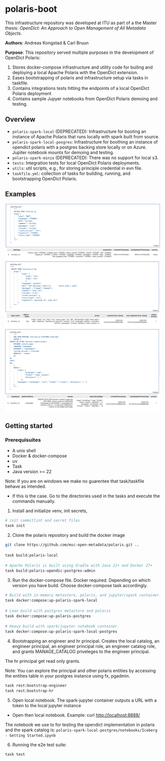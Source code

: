 # polaris-boot

This infrastructure repository was developed at ITU as part of a the Master thesis: _OpenDict: An Approach to Open Management of All Metadata Objects_.

**Authors**: Andreas Kongstad & Carl Bruun

**Purpose**: This repository served multiple purposes in the development of OpenDict Polaris:

1. Stores docker-compose infrastructure and utility code for builing and deploying a local Apache Polaris with the OpenDict extension.
2. Eases bootstrapping of polaris and infrastructure setup via tasks in taskfile.  
3. Contains integrations tests hitting the endpoints of a local OpenDict Polaris deployment
4. Contains sample Jupyer notebooks from OpenDict Polaris demoing and testing.

## Overview

- `polaris-spark-local` (DEPRECATED): Infrastructure for booting an instance of Apache Polaris that runs locally with spark built from source.
- `polaris-spark-local-posgres`: Infrastructure for boothing an instance of opendict polaris with a postgres backing store locally or on Azure. Jupiter notebook mounts for demoing and testing.
- `polaris-spark-minio` (DEPRECATED): There was no support for local s3.
- `tests`: Integration tests for local OpenDict Polaris deployments.
- `utils`: util scripts, e.g., for storing principle credential in evn file.
- `taskfile.yml`: collection of tasks for building, running, and bootstrapping OpenDict Polaris.

## Examples

![alt text](<assets/Screenshot 2025-06-02 at 03.31.13.png>)
![alt text](<assets/Screenshot 2025-06-02 at 03.31.49.png>)
![alt text](<assets/Screenshot 2025-06-02 at 03.33.47.png>)

## Getting started

### Prerequisuites

- A unix shell
- Docker & docker-compose
- uv
- Task
- Java version >= 22

Note: If you are on windows we make no guarentee that task/taskfile behave as intended.

- If this is the case. Go to the directories used in the tasks and execute the commands manually.

1. Install and initialize venv, init secrets,

```bash
# init commitlint and secret files
task init
```

2. Clone the polaris repository and build the docker image

```bash
git clone https://github.com/msc-open-metadata/polaris.git ..

task build:polaris-local

# Apache Polaris is built using Gradle with Java 21+ and Docker 27+
task build:polaris-opendic-postgres-admin
```

3. Run the docker-compose file. Docker required. Depending on which version you have build. Choose docker-compose task accordingly.

```bash
# Build with in-memory metastore, polaris, and jupyter/spack container.
task docker:compose:up-polaris-spark-local

# Lean build with postgres metastore and polaris
task docker:compose:up-polaris-postgres

# Heavy build with spark/jupyter notebook container.
task docker:compose:up-polaris-spark-local-postgres
```

4. Bootstrapping an engineer and hr principal. Creates the local catalog, an engineer principal, an engineer principal role, an engineer catalog role, and grants MANAGE_CATALOG priveleges to the engineer principal.

The hr principal get read only grants.

Note: You can explore the principal and other polaris entities by accessing the entities table in your postgres instance using fx, pgadmin.

```bash
task rest:bootstrap-engineer
task rest:bootstrap-hr
```

5. Open local notebook.
  The spark-jupyter container outputs a URL with a token to the local jupyter instance

- Open then local notebook. Example: curl <http://localhost:8888/>

The notebook we use to for testing the opendict implementation in polaris and the spark catalog is: `polaris-spark-local-postgres/notebooks/Iceberg - Getting Started.ipynb`

6. Running the e2e test suite:

```bash
task test
```
